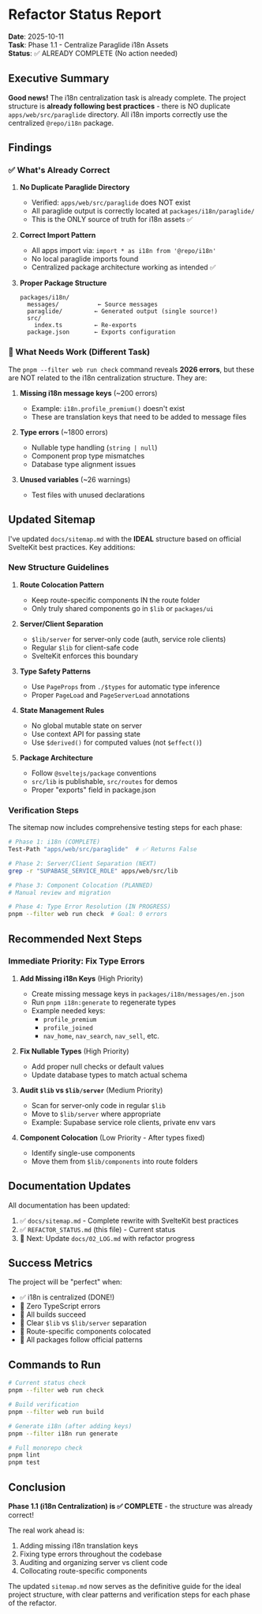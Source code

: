 # Refactor Status Report

**Date**: 2025-10-11  
**Task**: Phase 1.1 - Centralize Paraglide i18n Assets  
**Status**: ✅ ALREADY COMPLETE (No action needed)

## Executive Summary

**Good news!** The i18n centralization task is already complete. The project structure is **already following best practices** - there is NO duplicate `apps/web/src/paraglide` directory. All i18n imports correctly use the centralized `@repo/i18n` package.

## Findings

### ✅ What's Already Correct

1. **No Duplicate Paraglide Directory**
   - Verified: `apps/web/src/paraglide` does NOT exist
   - All paraglide output is correctly located at `packages/i18n/paraglide/`
   - This is the ONLY source of truth for i18n assets ✅

2. **Correct Import Pattern**
   - All apps import via: `import * as i18n from '@repo/i18n'`
   - No local paraglide imports found
   - Centralized package architecture working as intended ✅

3. **Proper Package Structure**
   ```
   packages/i18n/
     messages/           ← Source messages
     paraglide/         ← Generated output (single source!)
     src/
       index.ts         ← Re-exports
     package.json       ← Exports configuration
   ```

### 🔄 What Needs Work (Different Task)

The `pnpm --filter web run check` command reveals **2026 errors**, but these are NOT related to the i18n centralization structure. They are:

1. **Missing i18n message keys** (~200 errors)
   - Example: `i18n.profile_premium()` doesn't exist
   - These are translation keys that need to be added to message files

2. **Type errors** (~1800 errors)
   - Nullable type handling (`string | null`)
   - Component prop type mismatches
   - Database type alignment issues

3. **Unused variables** (~26 warnings)
   - Test files with unused declarations

## Updated Sitemap

I've updated `docs/sitemap.md` with the **IDEAL** structure based on official SvelteKit best practices. Key additions:

### New Structure Guidelines

1. **Route Colocation Pattern**
   - Keep route-specific components IN the route folder
   - Only truly shared components go in `$lib` or `packages/ui`

2. **Server/Client Separation**
   - `$lib/server` for server-only code (auth, service role clients)
   - Regular `$lib` for client-safe code
   - SvelteKit enforces this boundary

3. **Type Safety Patterns**
   - Use `PageProps` from `./$types` for automatic type inference
   - Proper `PageLoad` and `PageServerLoad` annotations

4. **State Management Rules**
   - No global mutable state on server
   - Use context API for passing state
   - Use `$derived()` for computed values (not `$effect()`)

5. **Package Architecture**
   - Follow `@sveltejs/package` conventions
   - `src/lib` is publishable, `src/routes` for demos
   - Proper "exports" field in package.json

### Verification Steps

The sitemap now includes comprehensive testing steps for each phase:

```bash
# Phase 1: i18n (COMPLETE)
Test-Path "apps/web/src/paraglide"  # ✅ Returns False

# Phase 2: Server/Client Separation (NEXT)
grep -r "SUPABASE_SERVICE_ROLE" apps/web/src/lib

# Phase 3: Component Colocation (PLANNED)
# Manual review and migration

# Phase 4: Type Error Resolution (IN PROGRESS)
pnpm --filter web run check  # Goal: 0 errors
```

## Recommended Next Steps

### Immediate Priority: Fix Type Errors

1. **Add Missing i18n Keys** (High Priority)
   - Create missing message keys in `packages/i18n/messages/en.json`
   - Run `pnpm i18n:generate` to regenerate types
   - Example needed keys:
     - `profile_premium`
     - `profile_joined`
     - `nav_home`, `nav_search`, `nav_sell`, etc.

2. **Fix Nullable Types** (High Priority)
   - Add proper null checks or default values
   - Update database types to match actual schema

3. **Audit `$lib` vs `$lib/server`** (Medium Priority)
   - Scan for server-only code in regular `$lib`
   - Move to `$lib/server` where appropriate
   - Example: Supabase service role clients, private env vars

4. **Component Colocation** (Low Priority - After types fixed)
   - Identify single-use components
   - Move them from `$lib/components` into route folders

## Documentation Updates

All documentation has been updated:

1. ✅ `docs/sitemap.md` - Complete rewrite with SvelteKit best practices
2. ✅ `REFACTOR_STATUS.md` (this file) - Current status
3. 📝 Next: Update `docs/02_LOG.md` with refactor progress

## Success Metrics

The project will be "perfect" when:
- ✅ i18n is centralized (DONE!)
- 🔄 Zero TypeScript errors
- 🔄 All builds succeed
- 🔄 Clear `$lib` vs `$lib/server` separation
- 🔄 Route-specific components colocated
- 🔄 All packages follow official patterns

## Commands to Run

```bash
# Current status check
pnpm --filter web run check

# Build verification  
pnpm --filter web run build

# Generate i18n (after adding keys)
pnpm --filter i18n run generate

# Full monorepo check
pnpm lint
pnpm test
```

## Conclusion

**Phase 1.1 (i18n Centralization) is ✅ COMPLETE** - the structure was already correct!

The real work ahead is:
1. Adding missing i18n translation keys
2. Fixing type errors throughout the codebase  
3. Auditing and organizing server vs client code
4. Collocating route-specific components

The updated `sitemap.md` now serves as the definitive guide for the ideal project structure, with clear patterns and verification steps for each phase of the refactor.
